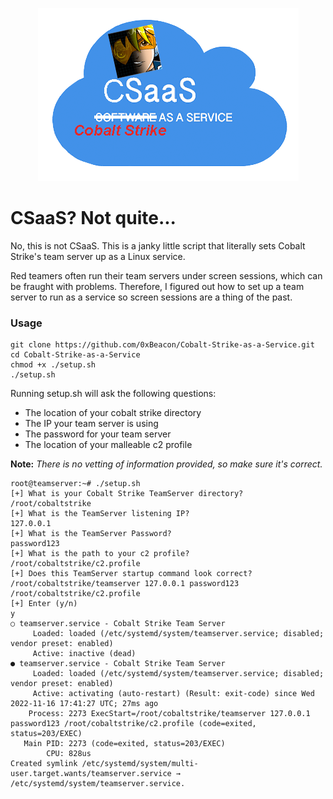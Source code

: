 
<p align="center">
  <img src="CSaaS.png">
</p>

# CSaaS?  Not quite...

No, this is not CSaaS.  This is a janky little script that literally sets Cobalt Strike's team server up as a Linux service.

Red teamers often run their team servers under screen sessions, which can be fraught with problems. Therefore, I figured out how to set up a team server to run as a service so screen sessions are a thing of the past.


### Usage

```
git clone https://github.com/0xBeacon/Cobalt-Strike-as-a-Service.git
cd Cobalt-Strike-as-a-Service
chmod +x ./setup.sh 
./setup.sh
```

Running setup.sh will ask the following questions: 

- The location of your cobalt strike directory
- The IP your team server is using
- The password for your team server
- The location of your malleable c2 profile

**Note:** _There is no vetting of information provided, so make sure it's correct._


```
root@teamserver:~# ./setup.sh
[+] What is your Cobalt Strike TeamServer directory?
/root/cobaltstrike
[+] What is the TeamServer listening IP?
127.0.0.1
[+] What is the TeamServer Password?
password123
[+] What is the path to your c2 profile?
/root/cobaltstrike/c2.profile
[+] Does this TeamServer startup command look correct?
/root/cobaltstrike/teamserver 127.0.0.1 password123 /root/cobaltstrike/c2.profile
[+] Enter (y/n)
y
○ teamserver.service - Cobalt Strike Team Server
     Loaded: loaded (/etc/systemd/system/teamserver.service; disabled; vendor preset: enabled)
     Active: inactive (dead)
● teamserver.service - Cobalt Strike Team Server
     Loaded: loaded (/etc/systemd/system/teamserver.service; disabled; vendor preset: enabled)
     Active: activating (auto-restart) (Result: exit-code) since Wed 2022-11-16 17:41:27 UTC; 27ms ago
    Process: 2273 ExecStart=/root/cobaltstrike/teamserver 127.0.0.1 password123 /root/cobaltstrike/c2.profile (code=exited, status=203/EXEC)
   Main PID: 2273 (code=exited, status=203/EXEC)
        CPU: 828us
Created symlink /etc/systemd/system/multi-user.target.wants/teamserver.service → /etc/systemd/system/teamserver.service.
```

